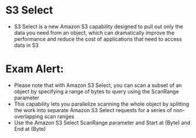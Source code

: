 
# S3 Select
- S3 Select is a new Amazon S3 capability designed to pull out only the data you need from an object, which can dramatically 
  improve the performance and reduce the cost of applications that need to access data in S3
# Exam Alert:
- Please note that with Amazon S3 Select, you can scan a subset of an object by specifying a range of bytes to query using 
  the ScanRange parameter
- This capability lets you parallelize scanning the whole object by splitting the work into separate Amazon S3 Select 
  requests for a series of non-overlapping scan ranges
- Use the Amazon S3 Select ScanRange parameter and Start at (Byte) and End at (Byte)